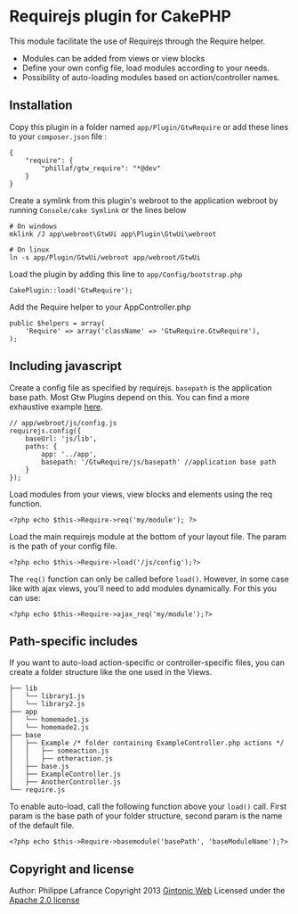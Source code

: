 # Requirejs plugin for CakePHP

This module facilitate the use of Requirejs through the Require helper.

* Modules can be added from views or view blocks
* Define your own config file, load modules according to your needs.
* Possibility of auto-loading modules based on action/controller names.

## Installation

Copy this plugin in a folder named `app/Plugin/GtwRequire` or add these lines to your `composer.json` file :

    {
        "require": {
            "phillaf/gtw_require": "*@dev"
        }
    }
    
Create a symlink from this plugin's webroot to the application webroot by running `Console/cake Symlink` or the lines below

    # On windows
    mklink /J app\webroot\GtwUi app\Plugin\GtwUi\webroot

    # On linux
    ln -s app/Plugin/GtwUi/webroot app/webroot/GtwUi

Load the plugin by adding this line to `app/Config/bootstrap.php`

    CakePlugin::load('GtwRequire');
    
Add the Require helper to your AppController.php

    public $helpers = array(
        'Require' => array('className' => 'GtwRequire.GtwRequire'),
    );
    
## Including javascript

Create a config file as specified by requirejs. `basepath` is the application base path. Most Gtw Plugins depend on this. You can find a more exhaustive example [here](https://gist.github.com/Phillaf/7051827).

    // app/webroot/js/config.js
    requirejs.config({
        baseUrl: 'js/lib',
        paths: {
            app: '../app',
            basepath: '/GtwRequire/js/basepath' //application base path
        }
    });
    
Load modules from your views, view blocks and elements using the req function.

    <?php echo $this->Require->req('my/module'); ?>

Load the main requirejs module at the bottom of your layout file. The param is the path of your config file.

    <?php echo $this->Require->load('/js/config');?>
    
The `req()` function can only be called before `load()`. However, in some case like with ajax views, you'll need to add modules dynamically. For this you can use:

    <?php echo $this->Require->ajax_req('my/module');?>
    
## Path-specific includes

If you want to auto-load action-specific or controller-specific files, you can create a folder structure like the one used in the Views.

    ├── lib
    │   └── library1.js
    │   └── library2.js
    ├── app
    │   └── homemade1.js
    │   └── homemade2.js
    ├── base
    │   ├── Example /* folder containing ExampleController.php actions */
    │   │   ├── someaction.js
    │   │   ├── otheraction.js
    │   ├── base.js
    │   ├── ExampleController.js
    │   ├── AnotherController.js
    └── require.js

To enable auto-load, call the following function above your `load()` call. First param is the base path of your folder structure, second param is the name of the default file.
    
    <?php echo $this->Require->basemodule('basePath', 'baseModuleName');?>

## Copyright and license
Author: Philippe Lafrance
Copyright 2013 [Gintonic Web](http://gintonicweb.com)
Licensed under the [Apache 2.0 license](http://www.apache.org/licenses/LICENSE-2.0.html)
